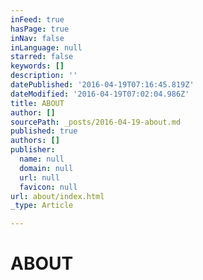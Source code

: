 ```yaml
---
inFeed: true
hasPage: true
inNav: false
inLanguage: null
starred: false
keywords: []
description: ''
datePublished: '2016-04-19T07:16:45.819Z'
dateModified: '2016-04-19T07:02:04.986Z'
title: ABOUT
author: []
sourcePath: _posts/2016-04-19-about.md
published: true
authors: []
publisher:
  name: null
  domain: null
  url: null
  favicon: null
url: about/index.html
_type: Article

---
```

# ABOUT